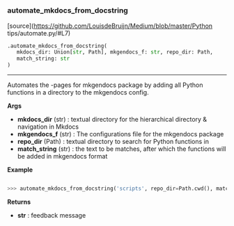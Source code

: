 #


### automate_mkdocs_from_docstring
[source](https://github.com/LouisdeBruijn/Medium/blob/master/Python tips/automate.py/#L7)
```python
.automate_mkdocs_from_docstring(
   mkdocs_dir: Union[str, Path], mkgendocs_f: str, repo_dir: Path,
   match_string: str
)
```

---
Automates the -pages for mkgendocs package by adding all Python functions in a directory to the mkgendocs config.


**Args**

* **mkdocs_dir** (str) : textual directory for the hierarchical directory & navigation in Mkdocs
* **mkgendocs_f** (str) : The configurations file for the mkgendocs package
* **repo_dir** (Path) : textual directory to search for Python functions in
* **match_string** (str) : the text to be matches, after which the functions will be added in mkgendocs format


**Example**



```python

>>> automate_mkdocs_from_docstring('scripts', repo_dir=Path.cwd(), match_string='pages:')

```

**Returns**

* **str**  : feedback message

